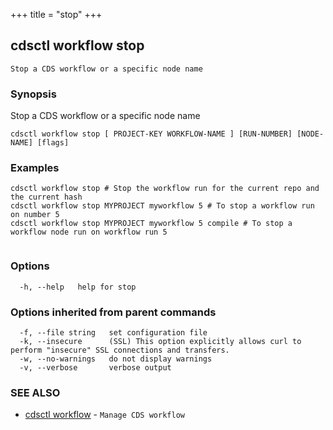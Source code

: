+++
title = "stop"
+++
## cdsctl workflow stop

`Stop a CDS workflow or a specific node name`

### Synopsis

Stop a CDS workflow or a specific node name

```
cdsctl workflow stop [ PROJECT-KEY WORKFLOW-NAME ] [RUN-NUMBER] [NODE-NAME] [flags]
```

### Examples

```
cdsctl workflow stop # Stop the workflow run for the current repo and the current hash
cdsctl workflow stop MYPROJECT myworkflow 5 # To stop a workflow run on number 5
cdsctl workflow stop MYPROJECT myworkflow 5 compile # To stop a workflow node run on workflow run 5
	
```

### Options

```
  -h, --help   help for stop
```

### Options inherited from parent commands

```
  -f, --file string   set configuration file
  -k, --insecure      (SSL) This option explicitly allows curl to perform "insecure" SSL connections and transfers.
  -w, --no-warnings   do not display warnings
  -v, --verbose       verbose output
```

### SEE ALSO

* [cdsctl workflow](/manual/components/cdsctl/workflow/)	 - `Manage CDS workflow`

